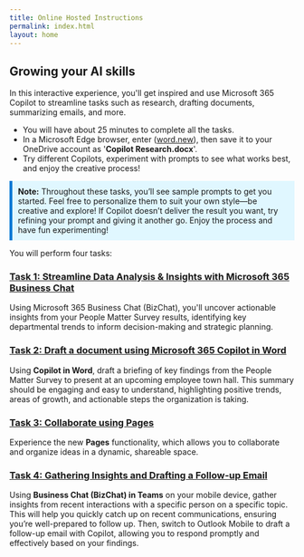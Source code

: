 ```yaml
---
title: Online Hosted Instructions
permalink: index.html
layout: home
---
```


[//]: # (AI Academy Experience https://microsoftlearning.github.io/Microsoft-365-Copilot-Immersion-Experience/Instructions/Labs/AIAcademy/index_1.html)

## Growing your AI skills

In this interactive experience, you'll get inspired and use Microsoft 365 Copilot to streamline tasks such as research, drafting documents, summarizing emails, and more.

- You will have about 25 minutes to complete all the tasks.
- In a Microsoft Edge browser, enter (<a href="https://word.new" target="_blank">word.new</a>), then save it to your OneDrive account as '**Copilot Research.docx**'.
- Try different Copilots, experiment with prompts to see what works best, and enjoy the creative process!

<div style="background-color: #e0f7ff; padding: 10px; border-left: 5px solid #0078D4;">
<strong>Note:</strong> Throughout these tasks, you’ll see sample prompts to get you started. Feel free to personalize them to suit your own style—be creative and explore! If Copilot doesn’t deliver the result you want, try refining your prompt and giving it another go. Enjoy the process and have fun experimenting!
</div>

You will perform four tasks:

### [Task 1: Streamline Data Analysis & Insights with Microsoft 365 Business Chat](https://microsoftlearning.github.io/Microsoft-365-Copilot-Immersion-Experience/Instructions/Labs/PubSec/Task_1.html)

Using Microsoft 365 Business Chat (BizChat), you'll uncover actionable insights from your People Matter Survey results, identifying key departmental trends to inform decision-making and strategic planning.

### [Task 2: Draft a document using Microsoft 365 Copilot in Word](https://microsoftlearning.github.io/Microsoft-365-Copilot-Immersion-Experience/Instructions/Labs/PubSec/Task_2.html)

Using **Copilot in Word**, draft a briefing of key findings from the People Matter Survey to present at an upcoming employee town hall. This summary should be engaging and easy to understand, highlighting positive trends, areas of growth, and actionable steps the organization is taking.

### [Task 3: Collaborate using Pages](https://microsoftlearning.github.io/Microsoft-365-Copilot-Immersion-Experience/Instructions/Labs/PubSec/Task_3.html)

Experience the new **Pages** functionality, which allows you to collaborate and organize ideas in a dynamic, shareable space.


### [Task 4: Gathering Insights and Drafting a Follow-up Email](https://microsoftlearning.github.io/Microsoft-365-Copilot-Immersion-Experience/Instructions/Labs/PubSec/Task_4.html)

Using **Business Chat (BizChat) in Teams** on your mobile device, gather insights from recent interactions with a specific person on a specific topic. This will help you quickly catch up on recent communications, ensuring you’re well-prepared to follow up. Then, switch to Outlook Mobile to draft a follow-up email with Copilot, allowing you to respond promptly and effectively based on your findings.

